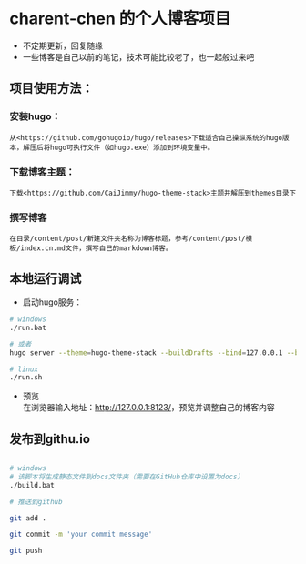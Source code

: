# charent-chen 的个人博客项目

- 不定期更新，回复随缘
- 一些博客是自己以前的笔记，技术可能比较老了，也一起般过来吧

## 项目使用方法：
### 安装hugo：
    从<https://github.com/gohugoio/hugo/releases>下载适合自己操纵系统的hugo版本，解压后将hugo可执行文件（如hugo.exe）添加到环境变量中。
### 下载博客主题：
    下载<https://github.com/CaiJimmy/hugo-theme-stack>主题并解压到themes目录下
### 撰写博客
    在目录/content/post/新建文件夹名称为博客标题，参考/content/post/模板/index.cn.md文件，撰写自己的markdown博客。

## 本地运行调试
- 启动hugo服务：
```bash
# windows 
./run.bat

# 或者
hugo server --theme=hugo-theme-stack --buildDrafts --bind=127.0.0.1 --baseURL=http://127.0.0.1 --port=8123

# linux
./run.sh
```

- 预览  
    在浏览器输入地址：<http://127.0.0.1:8123/>，预览并调整自己的博客内容

## 发布到githu.io
```bash

# windows
# 该脚本将生成静态文件到docs文件夹（需要在GitHub仓库中设置为docs）
./build.bat

# 推送到github

git add .

git commit -m 'your commit message'

git push

```